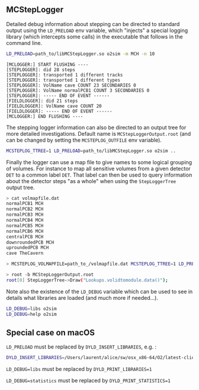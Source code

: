 ## MCStepLogger

Detailed debug information about stepping can be directed to standard output using the `LD_PRELOAD` env variable, which "injects" a
 special logging library (which intercepts some calls) in the executable that follows in the command line.
 
```bash
LD_PRELOAD=path_to/libMCStepLogger.so o2sim -m MCH -n 10
```


```
[MCLOGGER:] START FLUSHING ----
[STEPLOGGER]: did 28 steps
[STEPLOGGER]: transported 1 different tracks
[STEPLOGGER]: transported 1 different types
[STEPLOGGER]: VolName cave COUNT 23 SECONDARIES 0
[STEPLOGGER]: VolName normalPCB1 COUNT 3 SECONDARIES 0
[STEPLOGGER]: ----- END OF EVENT ------
[FIELDLOGGER]: did 21 steps
[FIELDLOGGER]: VolName cave COUNT 20
[FIELDLOGGER]: ----- END OF EVENT ------
[MCLOGGER:] END FLUSHING ----
```

The stepping logger information can also be directed to an output tree for more detailed investigations. 
Default name is `MCStepLoggerOutput.root` (and can be changed
by setting the `MCSTEPLOG_OUTFILE` env variable).

```bash
MCSTEPLOG_TTREE=1 LD_PRELOAD=path_to/libMCStepLogger.so o2sim ..
```

Finally the logger can use a map file to give names to some logical grouping of volumes. For instance to map all sensitive volumes from a given detector `DET` to a common label `DET`. That label can then be used to query information about the detector steps "as a whole" when using the `StepLoggerTree` output tree.

```bash
> cat volmapfile.dat
normalPCB1 MCH
normalPCB2 MCH
normalPCB3 MCH
normalPCB4 MCH
normalPCB5 MCH
normalPCB6 MCH
centralPCB MCH
downroundedPCB MCH
uproundedPCB MCH
cave TheCavern

> MCSTEPLOG_VOLMAPFILE=path_to_/volmapfile.dat MCSTEPLOG_TTREE=1 LD_PRELOAD=path_to/libMCStepLogger.so o2sim ..

> root -b MCStepLoggerOutput.root
root[0] StepLoggerTree->Draw("Lookups.volidtomodule.data()");
```

Note also the existence of the `LD_DEBUG` variable which can be used to see in details what libraries are loaded (and much more if needed...).

```bash
LD_DEBUG=libs o2sim
LD_DEBUG=help o2sim
```

## Special case on macOS

`LD_PRELOAD` must be replaced by `DYLD_INSERT_LIBRARIES`, e.g. :

```bash
DYLD_INSERT_LIBRARIES=/Users/laurent/alice/sw/osx_x86-64/O2/latest-clion-o2/lib/libMCStepLogger.dylib MCSTEPLOG_TTREE=1 MCSTEPLOG_OUTFILE=toto.root o2sim -m MCH -g mugen -n 1
```
 
`LD_DEBUG=libs` must be replaced by `DYLD_PRINT_LIBRARIES=1`

`LD_DEBUG=statistics` must be replaced by `DYLD_PRINT_STATISTICS=1`



